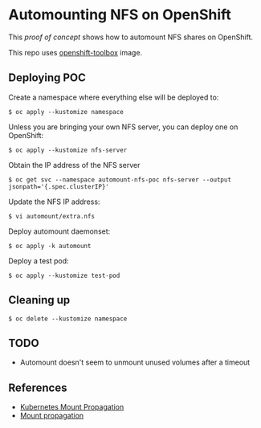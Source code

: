 # Automounting NFS on OpenShift

This *proof of concept* shows how to automount NFS shares on OpenShift.

This repo uses [openshift-toolbox](https://github.com/noseka1/openshift-toolbox) image.

## Deploying POC

Create a namespace where everything else will be deployed to:

```
$ oc apply --kustomize namespace
```

Unless you are bringing your own NFS server, you can deploy one on OpenShift:

```
$ oc apply --kustomize nfs-server
```

Obtain the IP address of the NFS server

```
$ oc get svc --namespace automount-nfs-poc nfs-server --output jsonpath='{.spec.clusterIP}'
```

Update the NFS IP address:

```
$ vi automount/extra.nfs
```

Deploy automount daemonset:

```
$ oc apply -k automount
```

Deploy a test pod:

```
$ oc apply --kustomize test-pod
```

## Cleaning up

```
$ oc delete --kustomize namespace
```

## TODO

* Automount doesn't seem to unmount unused volumes after a timeout

## References

* [Kubernetes Mount Propagation](https://medium.com/kokster/kubernetes-mount-propagation-5306c36a4a2d)
* [Mount propagation](https://kubernetes.io/docs/concepts/storage/volumes/#mount-propagation)
